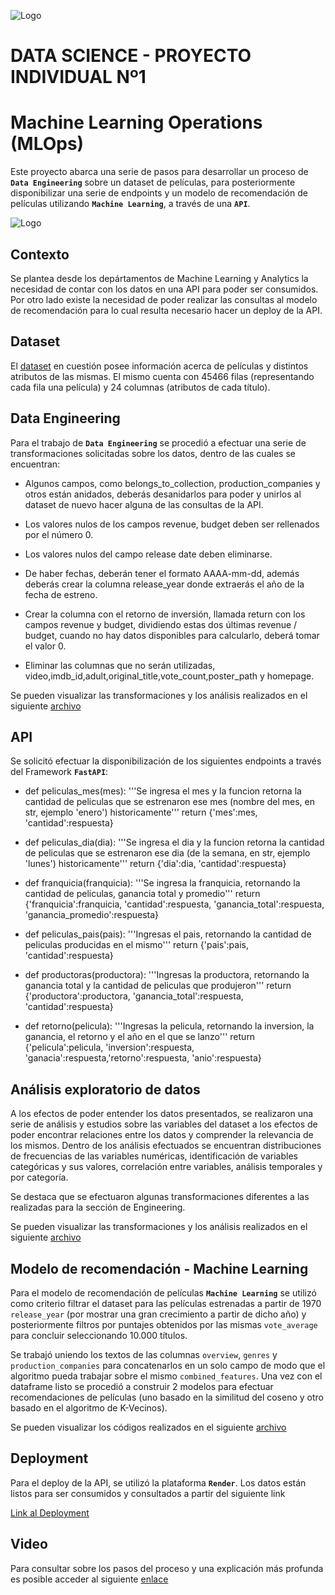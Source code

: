![Logo](https://blog.soyhenry.com/content/images/2021/02/HEADER-BLOG-NEGRO-01.jpg)

# DATA SCIENCE - PROYECTO INDIVIDUAL Nº1
# Machine Learning Operations (MLOps)

Este proyecto abarca una serie de pasos para desarrollar un proceso de **`Data Engineering`** sobre un dataset de películas, para posteriormente disponibilizar una serie de endpoints y un modelo de recomendación de películas utilizando **`Machine Learning`**, a través de una **`API`**.

![Logo](https://user-images.githubusercontent.com/67664604/217914153-1eb00e25-ac08-4dfa-aaf8-53c09038f082.png)

## Contexto

Se plantea desde los depártamentos de Machine Learning y Analytics la necesidad de contar con los datos en una API para poder ser consumidos.
Por otro lado existe la necesidad de poder realizar las consultas al modelo de recomendación para lo cual resulta necesario hacer un deploy de la API.

## Dataset

El [dataset](https://github.com/fedeandresg/1-proyecto-individual-MLOps/blob/main/movies_dataset.csv) en cuestión posee información acerca de películas y distintos atributos de las mismas. El mismo cuenta con 45466 filas (representando cada fila una película) y 24 columnas (atributos de cada título).

## Data Engineering

Para el trabajo de **`Data Engineering`** se procedió a efectuar una serie de transformaciones solicitadas sobre los datos, dentro de las cuales se encuentran:

- Algunos campos, como belongs_to_collection, production_companies y otros están anidados, deberás desanidarlos para poder y unirlos al dataset de nuevo hacer alguna de las consultas de la API.

- Los valores nulos de los campos revenue, budget deben ser rellenados por el número 0.

- Los valores nulos del campo release date deben eliminarse.

- De haber fechas, deberán tener el formato AAAA-mm-dd, además deberás crear la columna release_year donde extraerás el año de la fecha de estreno.

- Crear la columna con el retorno de inversión, llamada return con los campos revenue y budget, dividiendo estas dos últimas revenue / budget, cuando no hay datos disponibles para calcularlo, deberá tomar el valor 0.

- Eliminar las columnas que no serán utilizadas, video,imdb_id,adult,original_title,vote_count,poster_path y homepage.

Se pueden visualizar las transformaciones y los análisis realizados en el siguiente
[archivo](https://github.com/fedeandresg/1-proyecto-individual-MLOps/blob/main/movies_analysis_ETL.ipynb)

## API

Se solicitó efectuar la disponibilización de los siguientes endpoints a través del Framework **`FastAPI`**:

- def peliculas_mes(mes): '''Se ingresa el mes y la funcion retorna la cantidad de peliculas que se estrenaron ese mes (nombre del mes, en str, ejemplo 'enero') historicamente''' return {'mes':mes, 'cantidad':respuesta}

- def peliculas_dia(dia): '''Se ingresa el dia y la funcion retorna la cantidad de peliculas que se estrenaron ese dia (de la semana, en str, ejemplo 'lunes') historicamente''' return {'dia':dia, 'cantidad':respuesta}

- def franquicia(franquicia): '''Se ingresa la franquicia, retornando la cantidad de peliculas, ganancia total y promedio''' return {'franquicia':franquicia, 'cantidad':respuesta, 'ganancia_total':respuesta, 'ganancia_promedio':respuesta}

- def peliculas_pais(pais): '''Ingresas el pais, retornando la cantidad de peliculas producidas en el mismo''' return {'pais':pais, 'cantidad':respuesta}

- def productoras(productora): '''Ingresas la productora, retornando la ganancia total y la cantidad de peliculas que produjeron''' return {'productora':productora, 'ganancia_total':respuesta, 'cantidad':respuesta}

- def retorno(pelicula): '''Ingresas la pelicula, retornando la inversion, la ganancia, el retorno y el año en el que se lanzo''' return {'pelicula':pelicula, 'inversion':respuesta, 'ganacia':respuesta,'retorno':respuesta, 'anio':respuesta}

## Análisis exploratorio de datos

A los efectos de poder entender los datos presentados, se realizaron una serie de análisis y estudios sobre las variables del dataset a los efectos de poder encontrar relaciones entre los datos y comprender la relevancia de los mismos.
Dentro de los análisis efectuados se encuentran distribuciones de frecuencias de las variables numéricas, identificación de variables categóricas y sus valores, correlación entre variables, análisis temporales y por categoría.

Se destaca que se efectuaron algunas transformaciones diferentes a las realizadas para la sección de Engineering.

Se pueden visualizar las transformaciones y los análisis realizados en el siguiente
[archivo](https://github.com/fedeandresg/1-proyecto-individual-MLOps/blob/main/movies_EDA_ML.ipynb)

## Modelo de recomendación - Machine Learning

Para el modelo de recomendación de películas **`Machine Learning`** se utilizó como criterio filtrar el dataset para las películas estrenadas a partir de 1970 `release_year` (por mostrar una gran crecimiento a partir de dicho año) y posteriormente filtros por puntajes obtenidos por las mismas `vote_average` para concluir seleccionando 10.000 títulos.

Se trabajó uniendo los textos de las columnas `overview`, `genres` y `production_companies` para concatenarlos en un solo campo de modo que el algoritmo pueda trabajar sobre el mismo `combined_features`.
Una vez con el dataframe listo se procedió a construir 2 modelos para efectuar recomendaciones de películas (uno basado en la similitud del coseno y otro basado en el algoritmo de K-Vecinos).

Se pueden visualizar los códigos realizados en el siguiente
[archivo](https://github.com/fedeandresg/1-proyecto-individual-MLOps/blob/main/movies_EDA_ML.ipynb)

## Deployment

Para el deploy de la API, se utilizó la plataforma **`Render`**.
Los datos están listos para ser consumidos y consultados a partir del siguiente link

[Link al Deployment](https://deploy-proyecto-1-henry.onrender.com/docs#/)

## Video 

Para consultar sobre los pasos del proceso y una explicación más profunda es posible acceder al siguiente [enlace](https://drive.google.com/file/d/1kBU6kzLeiHwYWEY8Lq9puuHoVMvz1A5D/view?usp=sharing)